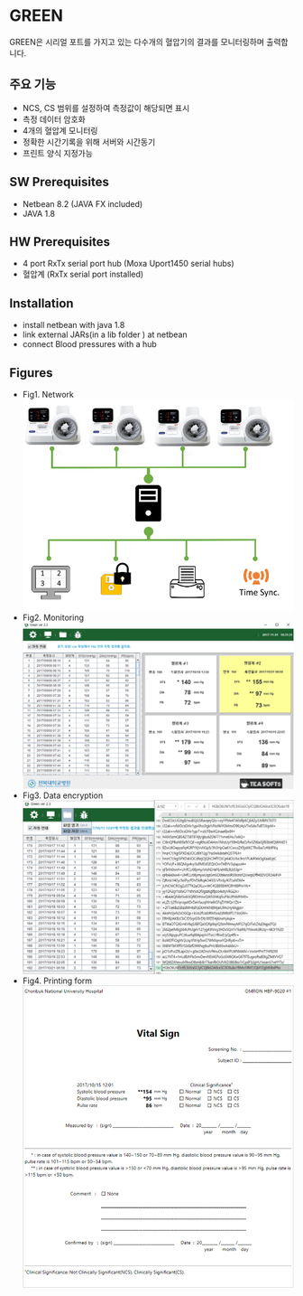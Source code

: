 # GREEN
GREEN은 시리얼 포트를 가지고 있는 다수개의 혈압기의 결과를 모니터링하며 출력합니다.  

## 주요 기능
+ NCS, CS 범위를 설정하여 측정값이 해당되면 표시
+ 측정 데이터 암호화
+ 4개의 혈압계 모니터링
+ 정확한 시간기록을 위해 서버와 시간동기
+ 프린트 양식 지정가능

## SW Prerequisites
+ Netbean 8.2 (JAVA FX included)
+ JAVA 1.8

## HW Prerequisites
+ 4 port RxTx serial port hub (Moxa Uport1450 serial hubs) 
+ 혈압계 (RxTx serial port installed) 

## Installation
+ install netbean with java 1.8
+ link external JARs(in a lib folder ) at netbean
+ connect Blood pressures with a hub

## Figures
+ Fig1. Network
![network](/green1.png)
+ Fig2. Monitoring
![monitoring](/green2.png)
+ Fig3. Data encryption
![data encryption](/green3.png)
+ Fig4. Printing form
![printing form](/green4.png)
